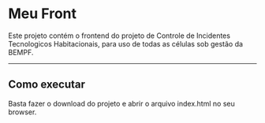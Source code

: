 # Meu Front

Este projeto contém o frontend do projeto de Controle de Incidentes Tecnologicos Habitacionais, para uso de todas as células sob gestão da BEMPF.

---
## Como executar

Basta fazer o download do projeto e abrir o arquivo index.html no seu browser.
